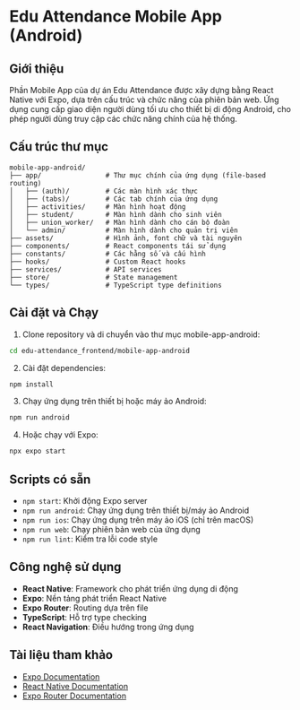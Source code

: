 # Edu Attendance Mobile App (Android)

## Giới thiệu

Phần Mobile App của dự án Edu Attendance được xây dựng bằng React Native với Expo, dựa trên cấu trúc và chức năng của phiên bản web. Ứng dụng cung cấp giao diện người dùng tối ưu cho thiết bị di động Android, cho phép người dùng truy cập các chức năng chính của hệ thống.

## Cấu trúc thư mục

```
mobile-app-android/
├── app/                # Thư mục chính của ứng dụng (file-based routing)
│   ├── (auth)/         # Các màn hình xác thực
│   ├── (tabs)/         # Các tab chính của ứng dụng
│   ├── activities/     # Màn hình hoạt động
│   ├── student/        # Màn hình dành cho sinh viên
│   ├── union_worker/   # Màn hình dành cho cán bộ đoàn
│   └── admin/          # Màn hình dành cho quản trị viên
├── assets/             # Hình ảnh, font chữ và tài nguyên
├── components/         # React components tái sử dụng
├── constants/          # Các hằng số và cấu hình
├── hooks/              # Custom React hooks
├── services/           # API services
├── store/              # State management
└── types/              # TypeScript type definitions
```

## Cài đặt và Chạy

1. Clone repository và di chuyển vào thư mục mobile-app-android:
```bash
cd edu-attendance_frontend/mobile-app-android
```

2. Cài đặt dependencies:
```bash
npm install
```

3. Chạy ứng dụng trên thiết bị hoặc máy ảo Android:
```bash
npm run android
```

4. Hoặc chạy với Expo:
```bash
npx expo start
```

## Scripts có sẵn

- `npm start`: Khởi động Expo server
- `npm run android`: Chạy ứng dụng trên thiết bị/máy ảo Android
- `npm run ios`: Chạy ứng dụng trên máy ảo iOS (chỉ trên macOS)
- `npm run web`: Chạy phiên bản web của ứng dụng
- `npm run lint`: Kiểm tra lỗi code style

## Công nghệ sử dụng

- **React Native**: Framework cho phát triển ứng dụng di động
- **Expo**: Nền tảng phát triển React Native
- **Expo Router**: Routing dựa trên file
- **TypeScript**: Hỗ trợ type checking
- **React Navigation**: Điều hướng trong ứng dụng

## Tài liệu tham khảo

- [Expo Documentation](https://docs.expo.dev/)
- [React Native Documentation](https://reactnative.dev/docs/getting-started)
- [Expo Router Documentation](https://docs.expo.dev/router/introduction/)
